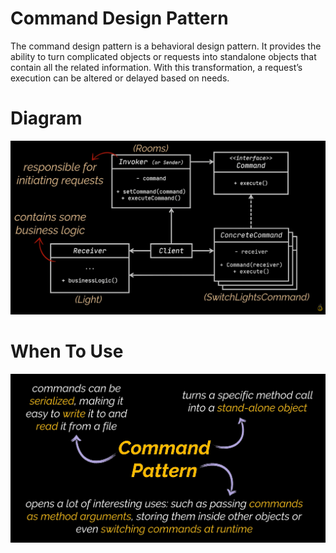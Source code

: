 # Command Design Pattern

The command design pattern is a behavioral design pattern. It provides the ability to turn complicated objects or requests into standalone objects that contain all the related information. With this transformation, a request’s execution can be altered or delayed based on needs.
# Diagram

![diagram](./images/diagram.png)

# When To Use

![usage](./images/usage.png)